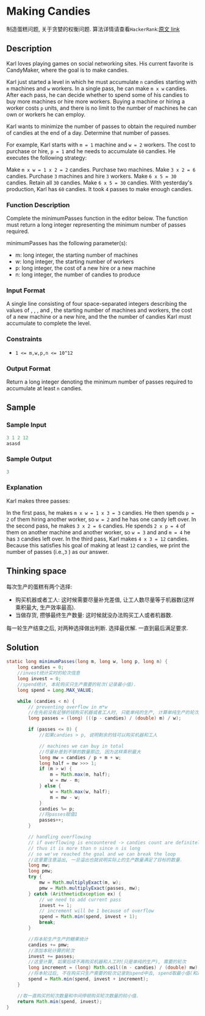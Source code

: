 # Making Candies

制造蛋糕问题, 关于贪婪的权衡问题. 算法详情请查看`HackerRank`:[原文 link](https://www.hackerrank.com/challenges/making-candies/problem)

## Description

Karl loves playing games on social networking sites. His current favorite is CandyMaker, where the goal is to make candies.

Karl just started a level in which he must accumulate `n` candies starting with `m` machines and `w` workers. In a single pass, he can make `m x w` candies. After each pass, he can decide whether to spend some of his candies to buy more machines or hire more workers. Buying a machine or hiring a worker costs `p` units, and there is no limit to the number of machines he can own or workers he can employ.

Karl wants to minimize the number of passes to obtain the required number of candies at the end of a day. Determine that number of passes.

For example, Karl starts with `m = 1` machine and `w = 2` workers. The cost to purchase or hire, `p = 1` and he needs to accumulate `60` candies. He executes the following strategy:

Make `m x w = 1 x 2 = 2` candies. Purchase two machines. Make `3 x 2 = 6` candies. Purchase `3` machines and hire `3` workers. Make `6 x 5 = 30` candies. Retain all `30` candies. Make `6 x 5 = 30` candies. With yesterday's production, Karl has `60` candies. It took `4` passes to make enough candies.

### Function Description

Complete the minimumPasses function in the editor below. The function must return a long integer representing the minimum number of passes required.

minimumPasses has the following parameter(s):

- m: long integer, the starting number of machines
- w: long integer, the starting number of workers
- p: long integer, the cost of a new hire or a new machine
- n: long integer, the number of candies to produce

### Input Format

A single line consisting of four space-separated integers describing the values of , , , and , the starting number of machines and workers, the cost of a new machine or a new hire, and the the number of candies Karl must accumulate to complete the level.

### Constraints

- `1 <= m,w,p,n <= 10^12`

### Output Format

Return a long integer denoting the minimum number of passes required to accumulate at least `n` candies.

## Sample

### Sample Input

```java
3 1 2 12
asasd
```

### Sample Output

```java
3
```

### Explanation

Karl makes three passes:

In the first pass, he makes `m x w = 1 x 3 = 3` candies. He then spends `p = 2` of them hiring another worker, so `w = 2` and he has one candy left over. In the second pass, he makes `3 x 2 = 6` candies. He spends `2 x p = 4` of them on another machine and another worker, so `w = 3` and and `m = 4` he has `3` candies left over. In the third pass, Karl makes `4 x 3 = 12` candies. Because this satisfies his goal of making at least `12` candies, we print the number of passes (i.e.,`3` ) as our answer.

## Thinking space

每次生产的蛋糕有两个选择:

- 购买机器或者工人: 这时候需要尽量补充差值, 让工人数尽量等于机器数(这样乘积最大, 生产效率最高).
- 当做存货, 攒够最终生产数量: 这时候就没办法购买工人或者机器数.

每一轮生产结束之后, 对两种选择做出判断. 选择最优解. 一直到最后满足要求.

## Solution

```java
static long minimumPasses(long m, long w, long p, long n) {
    long candies = 0;
    //invest统计实时的轮次信息
    long invest = 0;
    //spend统计, 本轮购买只生产需要的轮次(记录最小值).
    long spend = Long.MAX_VALUE;

    while (candies < n) {
        // preventing overflow in m*w
        //在先前没有足够的钱购买机器或者工人时, 只能单纯的生产, 计算单纯生产的轮次
        long passes = (long) (((p - candies) / (double) m) / w);

        if (passes <= 0) {
            //如果candies > p, 说明剩余的钱可以购买机器和工人

            // machines we can buy in total
            //尽量补差到不够的数量那边, 因为这样乘积最大
            long mw = candies / p + m + w;
            long half = mw >>> 1;
            if (m > w) {
                m = Math.max(m, half);
                w = mw - m;
            } else {
                w = Math.max(w, half);
                m = mw - w;
            }
            candies %= p;
            //将passes赋值1
            passes++;
        }

        // handling overflowing
        // if overflowing is encountered -> candies count are definitely more than long
        // thus it is more than n since n is long
        // so we've reached the goal and we can break the loop
        //这里要注意溢出, 一旦溢出也就说明实际上的生产数量满足了目标的数量.
        long mw;
        long pmw;
        try {
            mw = Math.multiplyExact(m, w);
            pmw = Math.multiplyExact(passes, mw);
        } catch (ArithmeticException ex) {
            // we need to add current pass
            invest += 1;
            // increment will be 1 because of overflow
            spend = Math.min(spend, invest + 1);
            break;
        }

        //将本轮生产生产的糖果统计
        candies += pmw;
        //添加本轮计算的轮次
        invest += passes;
        //这里计算, 如果后续不再购买机器和人工时(只是单纯的生产), 需要的轮次
        long increment = (long) Math.ceil((n - candies) / (double) mw);
        //将本轮过后, 不在购买只生产需要的轮次记录到spend中去, spend取最小值(和过往相比)
        spend = Math.min(spend, invest + increment);
    }

    //取一直购买的轮次数量和中间停顿购买轮次数量的较小值.
    return Math.min(spend, invest);
}
```

